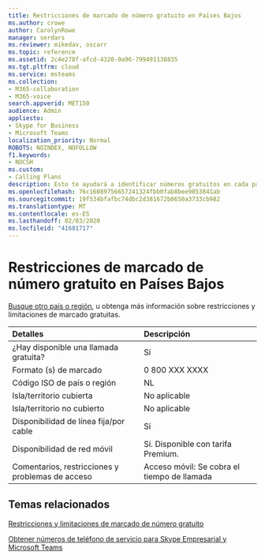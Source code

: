 ```yaml
---
title: Restricciones de marcado de número gratuito en Países Bajos
ms.author: crowe
author: CarolynRowe
manager: serdars
ms.reviewer: mikedav, oscarr
ms.topic: reference
ms.assetid: 2c4e278f-afcd-4320-9a96-799491138835
ms.tgt.pltfrm: cloud
ms.service: msteams
ms.collection:
- M365-collaboration
- M365-voice
search.appverid: MET150
audience: Admin
appliesto:
- Skype for Business
- Microsoft Teams
localization_priority: Normal
ROBOTS: NOINDEX, NOFOLLOW
f1.keywords:
- NOCSH
ms.custom:
- Calling Plans
description: Esto te ayudará a identificar números gratuitos en cada país o región. Después de seleccionar el país o la región, le llevará a una página específica del país que contiene detalles específicos, restricciones y límites de disponibilidad de servicio gratuito en los que está disponible el servicio gratuito. El formato o los formatos de marcado le mostrarán los códigos de acceso necesarios dentro de cada país o región para marcar el número gratuito.
ms.openlocfilehash: 76c16089756657241324fbb0fab8bee9853841ab
ms.sourcegitcommit: 19f534bfafbc74dbc2d381672b0650a3733cb982
ms.translationtype: MT
ms.contentlocale: es-ES
ms.lasthandoff: 02/03/2020
ms.locfileid: "41681717"
---
```

# <a name="toll-free-dialing-restrictions-in-the-netherlands"></a>Restricciones de marcado de número gratuito en Países Bajos

[Busque otro país o región](../toll-free-dialing-limitations-and-restrictions.md), u obtenga más información sobre restricciones y limitaciones de marcado gratuitas.


|**Detalles**|**Descripción**|
|:-----|:-----|
|¿Hay disponible una llamada gratuita?  <br/> |Sí  <br/> |
|Formato (s) de marcado  <br/> |0 800 XXX XXXX  <br/> |
|Código ISO de país o región  <br/> |NL  <br/> |
|Isla/territorio cubierta  <br/> |No aplicable  <br/> |
|Isla/territorio no cubierto  <br/> |No aplicable  <br/> |
|Disponibilidad de línea fija/por cable  <br/> |Sí  <br/> |
|Disponibilidad de red móvil  <br/> | Sí. Disponible con tarifa Premium. <br/> |
|Comentarios, restricciones y problemas de acceso  <br/> | Acceso móvil: Se cobra el tiempo de llamada <br/> |
   
## <a name="related-topics"></a>Temas relacionados

[Restricciones y limitaciones de marcado de número gratuito](../toll-free-dialing-limitations-and-restrictions.md)

[Obtener números de teléfono de servicio para Skype Empresarial y Microsoft Teams](/microsoftteams/getting-service-phone-numbers)

  
 